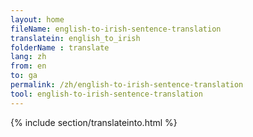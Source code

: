 ```yaml
---
layout: home
fileName: english-to-irish-sentence-translation
translatein: english_to_irish
folderName : translate
lang: zh
from: en
to: ga
permalink: /zh/english-to-irish-sentence-translation
tool: english-to-irish-sentence-translation
---
```

{% include section/translateinto.html %}